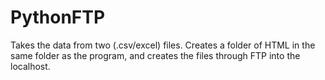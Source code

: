 # PythonFTP
Takes the data from two (.csv/excel) files.
Creates a folder of HTML in the same folder as the program, and creates the files through FTP into the localhost.
